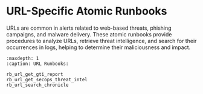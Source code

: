 # URL-Specific Atomic Runbooks

URLs are common in alerts related to web-based threats, phishing campaigns, and malware delivery. These atomic runbooks provide procedures to analyze URLs, retrieve threat intelligence, and search for their occurrences in logs, helping to determine their maliciousness and impact.

```{toctree}
:maxdepth: 1
:caption: URL Runbooks:

rb_url_get_gti_report
rb_url_get_secops_threat_intel
rb_url_search_chronicle
